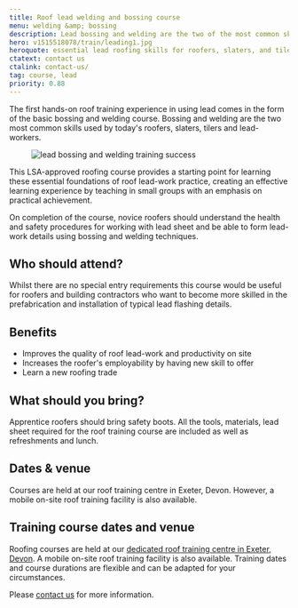 ```yaml
---
title: Roof lead welding and bossing course
menu: welding &amp; bossing
description: Lead bossing and welding are the two of the most common skills required by roof slaters, tilers and lead-workers.
hero: v1515518078/train/leading1.jpg
heroquote: essential lead roofing skills for roofers, slaters, and tilers
ctatext: contact us
ctalink: contact-us/
tag: course, lead
priority: 0.88
---
```


The first hands-on roof training experience in using lead comes in the form of the basic bossing and welding course. Bossing and welding are the two most common skills used by today's roofers, slaters, tilers and lead-workers.

<figure data-href="[imagecdn]v1515518078/train/team1.jpg" class="progressive replace inline">
  <img src="[imagecdn]c_scale,w_50/v1515518078/train/team1.jpg" alt="lead bossing and welding training success" class="preview" />
</figure>

This LSA-approved roofing course provides a starting point for learning these essential foundations of roof lead-work practice, creating an effective learning experience by teaching in small groups with an emphasis on practical achievement.

On completion of the course, novice roofers should understand the health and safety procedures for working with lead sheet and be able to form lead-work details using bossing and welding techniques.


## Who should attend?

Whilst there are no special entry requirements this course would be useful for roofers and building contractors who want to become more skilled in the prefabrication and installation of typical lead flashing details.


## Benefits

* Improves the quality of roof lead-work and productivity on site
* Increases the roofer's employability by having new skill to offer
* Learn a new roofing trade


## What should you bring?

Apprentice roofers should bring safety boots. All the tools, materials, lead sheet required for the roof training course are included as well as refreshments and lunch.


## Dates & venue

Courses are held at our roof training centre in Exeter, Devon. However, a mobile on-site roof training facility is also available.


## Training course dates and venue

Roofing courses are held at our [dedicated roof training centre in Exeter, Devon]([root]about-us/roof-training-centre/). A mobile on-site roof training facility is also available. Training dates and course durations are flexible and can be adapted for your circumstances.

Please [contact us]([root]contact-us/) for more information.
